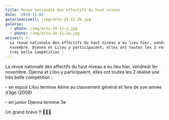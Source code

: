 ```yaml
---
title: Revue nationale des effectifs du haut niveau
date: '2019-11-02'
galerieaccueil: /img/actu-19-11-2b.jpg
galerie:
  - photo: /img/actu-19-11-2.jpg
  - photo: /img/actu-19-11-2a.jpg
accueil: >-
  La revue nationale des effectifs du haut niveau a eu lieu hier, vendredi 1er
  novembre. Djenna et Lilou y participaient, elles ont toutes les 2 réalisé une
  très belle compétition :
---
```

La revue nationale des effectifs du haut niveau a eu lieu hier, vendredi 1er novembre. Djenna et Lilou y participaient, elles ont toutes les 2 réalisé une très belle compétition :

\- en espoir Lilou termine 4ème au classement général et 1ere de son année d’âge (2008)

\- en junior Djenna termine 3e

Un grand bravo !! 👏🎉🍾
